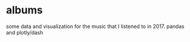 # albums
some data and visualization for the music that I listened to in 2017. pandas and plotly/dash
